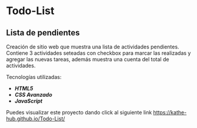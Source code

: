 # Todo-List
## Lista de pendientes

Creación de sitio web que muestra una lista de actividades pendientes. Contiene 3 actividades seteadas con checkbox para marcar las realizadas y agregar las nuevas tareas, además muestra una cuenta del total de actividades.

Tecnologías utilizadas:
- _**HTML5**_
- _**CSS Avanzado**_ 
- _**JavaScript**_


Puedes visualizar este proyecto dando click al siguiente link https://kathe-hub.github.io/Todo-List/
